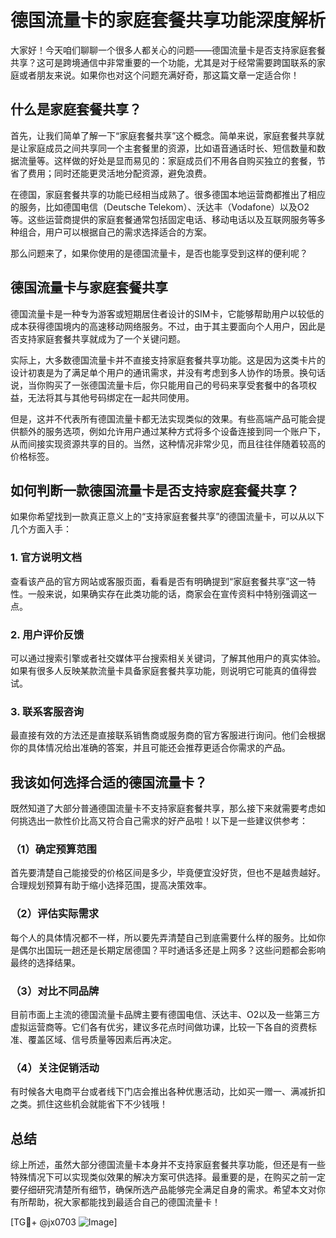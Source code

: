 # 德国流量卡的家庭套餐共享功能深度解析

大家好！今天咱们聊聊一个很多人都关心的问题——德国流量卡是否支持家庭套餐共享？这可是跨境通信中非常重要的一个功能，尤其是对于经常需要跨国联系的家庭或者朋友来说。如果你也对这个问题充满好奇，那这篇文章一定适合你！

## 什么是家庭套餐共享？

首先，让我们简单了解一下“家庭套餐共享”这个概念。简单来说，家庭套餐共享就是让家庭成员之间共享同一个主套餐里的资源，比如语音通话时长、短信数量和数据流量等。这样做的好处是显而易见的：家庭成员们不用各自购买独立的套餐，节省了费用；同时还能更灵活地分配资源，避免浪费。

在德国，家庭套餐共享的功能已经相当成熟了。很多德国本地运营商都推出了相应的服务，比如德国电信（Deutsche Telekom）、沃达丰（Vodafone）以及O2等。这些运营商提供的家庭套餐通常包括固定电话、移动电话以及互联网服务等多种组合，用户可以根据自己的需求选择适合的方案。

那么问题来了，如果你使用的是德国流量卡，是否也能享受到这样的便利呢？

## 德国流量卡与家庭套餐共享

德国流量卡是一种专为游客或短期居住者设计的SIM卡，它能够帮助用户以较低的成本获得德国境内的高速移动网络服务。不过，由于其主要面向个人用户，因此是否支持家庭套餐共享就成为了一个关键问题。

实际上，大多数德国流量卡并不直接支持家庭套餐共享功能。这是因为这类卡片的设计初衷是为了满足单个用户的通讯需求，并没有考虑到多人协作的场景。换句话说，当你购买了一张德国流量卡后，你只能用自己的号码来享受套餐中的各项权益，无法将其与其他号码绑定在一起共同使用。

但是，这并不代表所有德国流量卡都无法实现类似的效果。有些高端产品可能会提供额外的服务选项，例如允许用户通过某种方式将多个设备连接到同一个账户下，从而间接实现资源共享的目的。当然，这种情况非常少见，而且往往伴随着较高的价格标签。

## 如何判断一款德国流量卡是否支持家庭套餐共享？

如果你希望找到一款真正意义上的“支持家庭套餐共享”的德国流量卡，可以从以下几个方面入手：

### 1. 官方说明文档
查看该产品的官方网站或客服页面，看看是否有明确提到“家庭套餐共享”这一特性。一般来说，如果确实存在此类功能的话，商家会在宣传资料中特别强调这一点。

### 2. 用户评价反馈
可以通过搜索引擎或者社交媒体平台搜索相关关键词，了解其他用户的真实体验。如果有很多人反映某款流量卡具备家庭套餐共享功能，则说明它可能真的值得尝试。

### 3. 联系客服咨询
最直接有效的方法还是直接联系销售商或服务商的官方客服进行询问。他们会根据你的具体情况给出准确的答案，并且可能还会推荐更适合你需求的产品。

## 我该如何选择合适的德国流量卡？

既然知道了大部分普通德国流量卡不支持家庭套餐共享，那么接下来就需要考虑如何挑选出一款性价比高又符合自己需求的好产品啦！以下是一些建议供参考：

### （1）确定预算范围
首先要清楚自己能接受的价格区间是多少，毕竟便宜没好货，但也不是越贵越好。合理规划预算有助于缩小选择范围，提高决策效率。

### （2）评估实际需求
每个人的具体情况都不一样，所以要先弄清楚自己到底需要什么样的服务。比如你是偶尔出国玩一趟还是长期定居德国？平时通话多还是上网多？这些问题都会影响最终的选择结果。

### （3）对比不同品牌
目前市面上主流的德国流量卡品牌主要有德国电信、沃达丰、O2以及一些第三方虚拟运营商等。它们各有优劣，建议多花点时间做功课，比较一下各自的资费标准、覆盖区域、信号质量等因素后再决定。

### （4）关注促销活动
有时候各大电商平台或者线下门店会推出各种优惠活动，比如买一赠一、满减折扣之类。抓住这些机会就能省下不少钱哦！

## 总结

综上所述，虽然大部分德国流量卡本身并不支持家庭套餐共享功能，但还是有一些特殊情况下可以实现类似效果的解决方案可供选择。最重要的是，在购买之前一定要仔细研究清楚所有细节，确保所选产品能够完全满足自身的需求。希望本文对你有所帮助，祝大家都能找到最适合自己的德国流量卡！

[TG💪+ @jx0703 ![Image](https://github.com/user-attachments/assets/dbca1d08-cadb-493c-b0ec-ad6f7a83f270)]